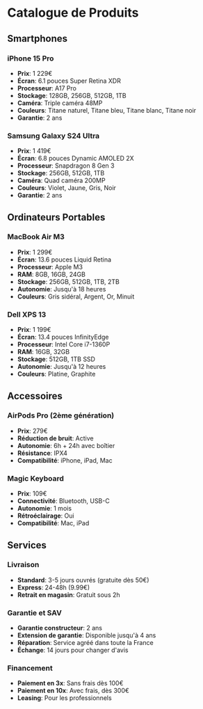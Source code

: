 # Catalogue de Produits

## Smartphones

### iPhone 15 Pro
- **Prix**: 1 229€
- **Écran**: 6.1 pouces Super Retina XDR
- **Processeur**: A17 Pro
- **Stockage**: 128GB, 256GB, 512GB, 1TB
- **Caméra**: Triple caméra 48MP
- **Couleurs**: Titane naturel, Titane bleu, Titane blanc, Titane noir
- **Garantie**: 2 ans

### Samsung Galaxy S24 Ultra
- **Prix**: 1 419€
- **Écran**: 6.8 pouces Dynamic AMOLED 2X
- **Processeur**: Snapdragon 8 Gen 3
- **Stockage**: 256GB, 512GB, 1TB
- **Caméra**: Quad caméra 200MP
- **Couleurs**: Violet, Jaune, Gris, Noir
- **Garantie**: 2 ans

## Ordinateurs Portables

### MacBook Air M3
- **Prix**: 1 299€
- **Écran**: 13.6 pouces Liquid Retina
- **Processeur**: Apple M3
- **RAM**: 8GB, 16GB, 24GB
- **Stockage**: 256GB, 512GB, 1TB, 2TB
- **Autonomie**: Jusqu'à 18 heures
- **Couleurs**: Gris sidéral, Argent, Or, Minuit

### Dell XPS 13
- **Prix**: 1 199€
- **Écran**: 13.4 pouces InfinityEdge
- **Processeur**: Intel Core i7-1360P
- **RAM**: 16GB, 32GB
- **Stockage**: 512GB, 1TB SSD
- **Autonomie**: Jusqu'à 12 heures
- **Couleurs**: Platine, Graphite

## Accessoires

### AirPods Pro (2ème génération)
- **Prix**: 279€
- **Réduction de bruit**: Active
- **Autonomie**: 6h + 24h avec boîtier
- **Résistance**: IPX4
- **Compatibilité**: iPhone, iPad, Mac

### Magic Keyboard
- **Prix**: 109€
- **Connectivité**: Bluetooth, USB-C
- **Autonomie**: 1 mois
- **Rétroéclairage**: Oui
- **Compatibilité**: Mac, iPad

## Services

### Livraison
- **Standard**: 3-5 jours ouvrés (gratuite dès 50€)
- **Express**: 24-48h (9.99€)
- **Retrait en magasin**: Gratuit sous 2h

### Garantie et SAV
- **Garantie constructeur**: 2 ans
- **Extension de garantie**: Disponible jusqu'à 4 ans
- **Réparation**: Service agréé dans toute la France
- **Échange**: 14 jours pour changer d'avis

### Financement
- **Paiement en 3x**: Sans frais dès 100€
- **Paiement en 10x**: Avec frais, dès 300€
- **Leasing**: Pour les professionnels